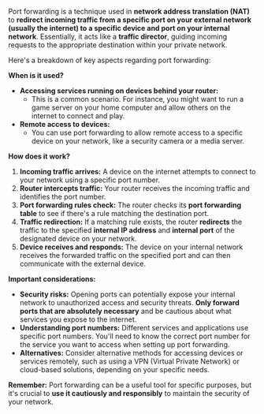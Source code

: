Port forwarding is a technique used in **network address translation (NAT)** to **redirect incoming traffic from a specific port on your external network (usually the internet) to a specific device and port on your internal network**. Essentially, it acts like a **traffic director**, guiding incoming requests to the appropriate destination within your private network.

Here's a breakdown of key aspects regarding port forwarding:

**When is it used?**

- **Accessing services running on devices behind your router:**
    - This is a common scenario. For instance, you might want to run a game server on your home computer and allow others on the internet to connect and play.
- **Remote access to devices:**
    - You can use port forwarding to allow remote access to a specific device on your network, like a security camera or a media server.

**How does it work?**

1. **Incoming traffic arrives:** A device on the internet attempts to connect to your network using a specific port number.
2. **Router intercepts traffic:** Your router receives the incoming traffic and identifies the port number.
3. **Port forwarding rules check:** The router checks its **port forwarding table** to see if there's a rule matching the destination port.
4. **Traffic redirection:** If a matching rule exists, the router **redirects** the traffic to the specified **internal IP address** and **internal port** of the designated device on your network.
5. **Device receives and responds:** The device on your internal network receives the forwarded traffic on the specified port and can then communicate with the external device.

**Important considerations:**

- **Security risks:** Opening ports can potentially expose your internal network to unauthorized access and security threats. **Only forward ports that are absolutely necessary** and be cautious about what services you expose to the internet.
- **Understanding port numbers:** Different services and applications use specific port numbers. You'll need to know the correct port number for the service you want to access when setting up port forwarding.
- **Alternatives:** Consider alternative methods for accessing devices or services remotely, such as using a VPN (Virtual Private Network) or cloud-based solutions, depending on your specific needs.

**Remember:** Port forwarding can be a useful tool for specific purposes, but it's crucial to **use it cautiously and responsibly** to maintain the security of your network.